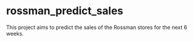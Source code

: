# rossman_predict_sales
This project aims to predict the sales of the Rossman stores for the next 6 weeks.

